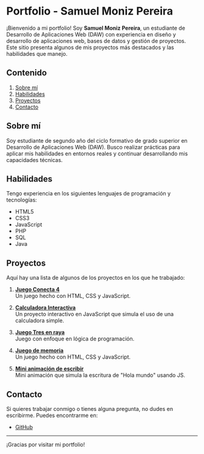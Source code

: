 # Portfolio - Samuel Moniz Pereira

¡Bienvenido a mi portfolio! Soy **Samuel Moniz Pereira**, un estudiante de Desarrollo de Aplicaciones Web (DAW) con experiencia en diseño y desarrollo de aplicaciones web, bases de datos y gestión de proyectos. Este sitio presenta algunos de mis proyectos más destacados y las habilidades que manejo.

## Contenido

1. [Sobre mí](#sobre-mí)
2. [Habilidades](#habilidades)
3. [Proyectos](#proyectos)
4. [Contacto](#contacto)

## Sobre mí

Soy estudiante de segundo año del ciclo formativo de grado superior en Desarrollo de Aplicaciones Web (DAW). Busco realizar prácticas para aplicar mis habilidades en entornos reales y continuar desarrollando mis capacidades técnicas.

## Habilidades

Tengo experiencia en los siguientes lenguajes de programación y tecnologías:

- HTML5
- CSS3
- JavaScript
- PHP
- SQL
- Java

## Proyectos

Aquí hay una lista de algunos de los proyectos en los que he trabajado:

1. **[Juego Conecta 4](https://sam324sam.github.io/Conecta_4/)**  
   Un juego hecho con HTML, CSS y JavaScript.
   
2. **[Calculadora Interactiva](https://sam324sam.github.io/Calculadora/)**  
   Un proyecto interactivo en JavaScript que simula el uso de una calculadora simple.
   
3. **[Juego Tres en raya](https://sam324sam.github.io/Tres_En_Raya/)**  
   Juego con enfoque en lógica de programación.
   
4. **[Juego de memoria](https://sam324sam.github.io/Juego_De_Memoria/)**  
   Un juego hecho con HTML, CSS y JavaScript.
   
5. **[Mini animación de escribir](https://sam324sam.github.io/Hola_Mundo/)**  
   Mini animación que simula la escritura de "Hola mundo" usando JS.

## Contacto

Si quieres trabajar conmigo o tienes alguna pregunta, no dudes en escribirme. Puedes encontrarme en:

- [GitHub](https://github.com/sam324sam)

---

¡Gracias por visitar mi portfolio!
